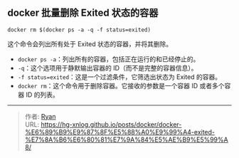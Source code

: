 # 





## docker 批量删除  Exited  状态的容器

```
docker rm $(docker ps -a -q -f status=exited)
```

这个命令会列出所有处于 Exited 状态的容器，并将其删除。



- `docker ps -a`：列出所有的容器，包括正在运行的和已经停止的。
- `-q`：这个选项用于静默输出容器的 ID（而不是完整的容器信息）。
- `-f status=exited`：这是一个过滤条件，它筛选出状态为 Exited 的容器。
- `docker rm`：这个命令用于删除容器。它接收的参数是一个容器 ID 或者多个容器 ID 的列表。

---

> 作者: [Ryan](https://github.com/ryanxin7)  
> URL: https://hg-xnlog.github.io/posts/docker/docker-%E6%89%B9%E9%87%8F%E5%88%A0%E9%99%A4-exited-%E7%8A%B6%E6%80%81%E7%9A%84%E5%AE%B9%E5%99%A8/  

